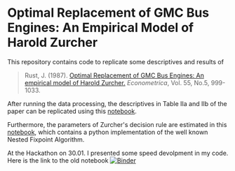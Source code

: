 # Optimal Replacement of GMC Bus Engines: An Empirical Model of Harold Zurcher

This repository contains code to replicate some descriptives and results of
> Rust, J. (1987). [Optimal Replacement of GMC Bus Engines: An empirical model of Harold Zurcher.](https://doi.org/10.2307/1911259) *Econometrica*, Vol. 55, No.5, 999-1033. 

After running the data processing, the descriptives in Table IIa and IIb of the paper can be replicated using this [notebook](https://github.com/OpenSourceEconomics/ruspy/blob/master/replication/replicate%20descriptives.ipynb).

Furthermore, the parameters of Zurcher's decision rule are estimated in this [notebook](https://github.com/OpenSourceEconomics/ruspy/blob/master/replication/Red%20Buttons.ipynb), which contains a python implementation of the well known Nested Fixpoint Algorithm.

At the Hackathon on 30.01. I presented some speed devolpment in my code. Here is the link to the old notebook [![Binder](https://mybinder.org/badge_logo.svg)](https://mybinder.org/v2/gh/OpenSourceEconomics/ruspy/master?filepath=https%3A%2F%2Fgithub.com%2FOpenSourceEconomics%2Fruspy%2Fblob%2Fmaster%2Fdevolpment_speed%2Ftiming_old_code.ipynb)
